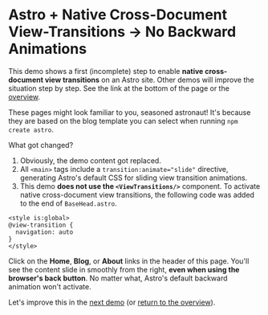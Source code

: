 <h1>Astro + Native Cross-Document View-Transitions &rarr; No Backward Animations</h1>

This demo shows a first (incomplete) step to enable **native cross-document view transitions** on an Astro site. Other demos will improve the situation step by step. See the link at the bottom of the page or the [overview](/signal-demo/).


These pages might look familiar to you, seasoned astronaut! It's because they are based on the blog template you can select when running `npm create astro`.

What got changed?
1. Obviously, the demo content got replaced.
1. All `<main>` tags include a `transition:animate="slide"` directive, generating Astro's default CSS for sliding view transition animations.
1. This demo **does not use the `<ViewTransitions/>`** component. To activate native cross-document view transitions, the following code was added to the end of `BaseHead.astro`.

```astro
<style is:global>
@view-transition {
  navigation: auto
}
</style>
```
Click on the **Home**, **Blog**, or **About** links in the header of this page. You'll see the content slide in smoothly from the right, **even when using the browser's back button**. No matter what, Astro's default backward animation won't activate.

Let's improve this in the [next demo](/signal-demo/multipleDirections/blog/) (or [return to the overview](/signal-demo/)).
